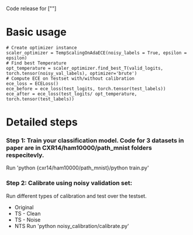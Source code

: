 Code release for [""]

# Basic usage
```
# Create optimizer instance
scaler_optimizer = TempScalingOnAdaECE(noisy_labels = True, epsilon = epsilon)
# Find best Temperature
opt_temperature = scaler_optimizer.find_best_T(valid_logits, torch.tensor(noisy_val_labels), optimizer='brute')
# Compute ECE on Testset with/without calibration
ece_loss = ECELoss()
ece_before = ece_loss(test_logits, torch.tensor(test_labels))
ece_after = ece_loss(test_logits/ opt_temperature, torch.tensor(test_labels))
```

# Detailed steps
### Step 1: Train your classification model. Code for 3 datasets in paper are in CXR14/ham10000/path_mnist folders respecitevly.
Run 'python {cxr14/ham10000/path_mnist}/python train.py'

### Step 2: Calibrate using noisy validation set:
Run different types of calibration and test over the testset.
* Original
* TS - Clean
* TS - Noise
* NTS
Run 'python noisy_calibration/calibrate.py'

